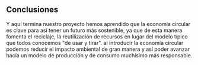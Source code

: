 ## Conclusiones

Y aquí termina nuestro proyecto hemos aprendido que la economía circular es clave para así tener un futuro más sostenible, ya que de esta manera fomenta el reciclaje, la reutilización de recursos en lugar del modelo típico que todos conocemos "de usar y tirar". al introducir la economía circular podemos reducir el impacto ambiental de gran manera y así poder avanzar hacía un modelo de producción y de consumo muchísimo más responsable.
